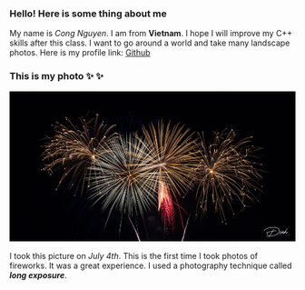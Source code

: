 ### Hello! Here is some thing about me

My name is *Cong Nguyen*.
I am from **Vietnam**.
I hope I will improve my C++ skills after this class.
I want to go around a world and take many landscape photos.
Here is my profile link: 
[Github](https://github.com/cnguyen1209)

### This is my photo :sparkles:	:sparkles:

![Image of fireworks](https://github.com/ece-231l-fall-2019/week-1-github-cnguyen1209/blob/master/fireworks.jpg)

I took this picture on *July 4th*.
This is the first time I took photos of fireworks.
It was a great experience.
I used a photography technique called ***long exposure***. 
